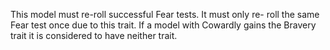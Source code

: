 This model must re-roll successful Fear tests.
It must only re- roll the same Fear test once due to this trait.
If a model with Cowardly gains the Bravery trait it is considered to have neither trait.

